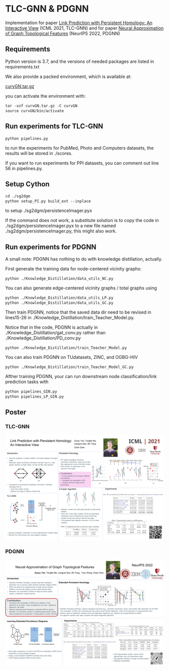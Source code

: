 # TLC-GNN \& PDGNN

Implementation for paper [Link Prediction with Persistent Homology: An Interactive View](https://arxiv.org/abs/2102.10255) (ICML 2021, TLC-GNN) and for paper [Neural Approximation of Graph Topological Features](https://arxiv.org/pdf/2201.12032.pdf) (NeurIPS 2022, PDGNN)



## Requirements

Python version is 3.7, and the versions of needed packages are listed in requirements.txt

We also provide a packed environment, which is available at:

[curvGN.tar.gz](https://drive.google.com/file/d/1RXz8sl7UETsalWDZwZZIkolf9glzQXoP/view?usp=share_link)

you can activate the environment with:

```
tar -xzf curvGN.tar.gz -C curvGN
source curvGN/bin/activate
```



## Run experiments for TLC-GNN

```
python pipelines.py
```

to run the experiments for PubMed, Photo and Computers datasets, the results will be stored in ./scores.

If you want to run experiments for PPI datasets, you can comment out line 56 in pipelines.py.



## Setup Cython

```
cd ./sg2dgm
python setup_PI.py build_ext --inplace
```

to setup ./sg2dgm/persistenceImager.pyx

If the command does not work, a substitute solution is to copy the code in ./sg2dgm/persistenceImager.pyx to a new file named ./sg2dgm/persistenceImager.py, this might also work.



## Run experiments for PDGNN

A small note: PDGNN has nothing to do with knowledge distillation, actually. 

First generate the training data for node-centered vicinity graphs:

```
python ./Knowledge_Distillation/data_utils_NC.py
```

You can also generate edge-centered vicinity graphs / total graphs using 

```
python ./Knowledge_Distillation/data_utils_LP.py 
python ./Knowledge_Distillation/data_utils_GC.py
```

Then train PDGNN, notice that the saved data dir need to be revised in lines15-26 in ./Knowledge_Distillation/train_Teacher_Model.py.

Notice that in the code, PDGNN is actually in ./Knowledge_Distillation/gat_conv.py rather than ./Knowledge_Distillation/PD_conv.py

```
python ./Knowledge_Distillation/train_Teacher_Model.py
```

You can also train PDGNN on TUdatasets, ZINC, and OGBG-HIV

```
python ./Knowledge_Distillation/train_Teacher_Model_GC.py
```

Afther training PDGNN, your can run downstream node classification/link prediction tasks with 

```
python pipelines_GIN.py
python pipelines_LP_GIN.py
```



## Poster

### TLC-GNN

![poster](poster.png)



### PDGNN

![poster_PD](poster_PD.png)